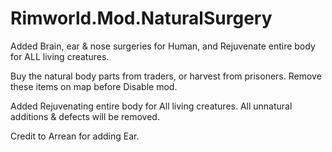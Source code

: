 # Rimworld.Mod.NaturalSurgery
Added Brain, ear &amp; nose surgeries for Human, and Rejuvenate entire body for ALL living creatures.

Buy the natural body parts from traders, or harvest from prisoners. Remove these items on map before Disable mod.

Added Rejuvenating entire body for All living creatures. All unnatural additions & defects will be removed.

Credit to Arrean for adding Ear.
